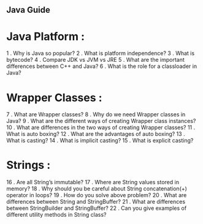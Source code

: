 ## Java Guide

# Java Platform :
1 . Why is Java so popular?
2 . What is platform independence?
3 . What is bytecode?
4 . Compare JDK vs JVM vs JRE 
5 . What are the important differences between C++ and Java?
6 . What is the role for a classloader in Java?

# Wrapper Classes :
7 . What are Wrapper classes?
8 . Why do we need Wrapper classes in Java?
9 . What are the different ways of creating Wrapper class instances?
10 . What are differences in the two ways of creating Wrapper classes?
11 . What is auto boxing?
12 . What are the advantages of auto boxing?
13 . What is casting?
14 . What is implicit casting?
15 . What is explicit casting?

# Strings :
16 . Are all String’s immutable?
17 . Where are String values stored in memory?
18 . Why should you be careful about String concatenation(+) operator in loops?
19 . How do you solve above problem?
20 . What are differences between String and StringBuffer?
21 . What are differences between StringBuilder and StringBuffer?
22 . Can you give examples of different utility methods in String class?
